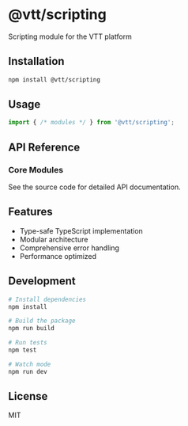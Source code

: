 # @vtt/scripting

Scripting module for the VTT platform

## Installation

```bash
npm install @vtt/scripting
```

## Usage

```typescript
import { /* modules */ } from '@vtt/scripting';
```

## API Reference

### Core Modules

See the source code for detailed API documentation.

## Features

- Type-safe TypeScript implementation
- Modular architecture
- Comprehensive error handling
- Performance optimized

## Development

```bash
# Install dependencies
npm install

# Build the package
npm run build

# Run tests
npm test

# Watch mode
npm run dev
```

## License

MIT
